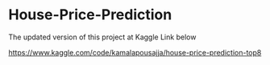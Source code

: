 # House-Price-Prediction

The updated version of this project at Kaggle Link below

https://www.kaggle.com/code/kamalapousajja/house-price-prediction-top8
